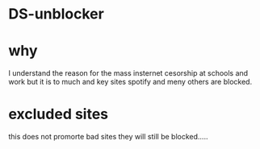 # DS-unblocker

# why 
I understand the reason for the mass insternet cesorship at schools and work but it is to much and key sites spotify and meny others are blocked.

# excluded sites 
this  does not promorte bad sites they will still be blocked.....
